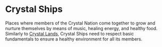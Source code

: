 # Crystal Ships

Places where members of the Crystal Nation come together to grow and nurture themselves by means of music, healing energy, and healthy food. Similarly to [Crystal Lands](crystal_land_intro.md), Crystal Ships need to respect basic fundamentals to ensure a healthy environment for all its members. 